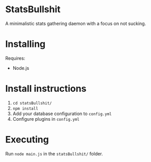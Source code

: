 StatsBullshit
=============

A minimalistic stats gathering daemon with a focus on not sucking.

Installing
==========

Requires:
* Node.js

Install instructions
====================

1. `cd statsBullshit/`
2. `npm install`
3. Add your database configuration to `config.yml`
4. Configure plugins in `config.yml`

Executing
=========

Run `node main.js` in the `statsBullshit/` folder.
